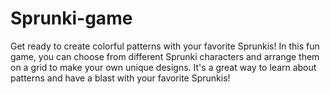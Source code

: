 # Sprunki-game
Get ready to create colorful patterns with your favorite Sprunkis! In this fun game, you can choose from different Sprunki characters and arrange them on a grid to make your own unique designs.  It's a great way to learn about patterns and have a blast with your favorite Sprunkis!
